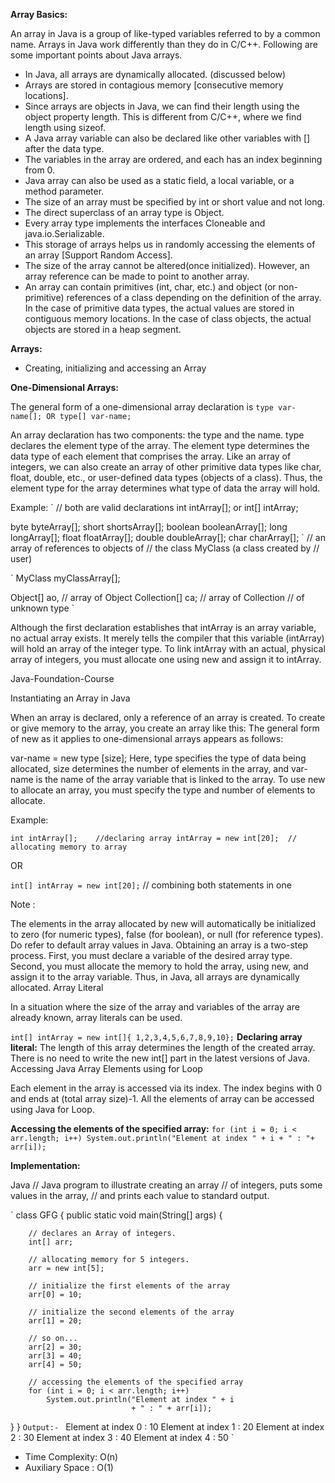 **Array Basics:**

An array in Java is a group of like-typed variables referred to by a common name. Arrays in Java work differently than they do in C/C++. Following are some important points about Java arrays. 

* In Java, all arrays are dynamically allocated. (discussed below)
* Arrays are stored in contagious memory [consecutive memory locations].
* Since arrays are objects in Java, we can find their length using the object property length. This is different from C/C++, where we find length using sizeof.
* A Java array variable can also be declared like other variables with [] after the data type.
* The variables in the array are ordered, and each has an index beginning from 0.
* Java array can also be used as a static field, a local variable, or a method parameter.
* The size of an array must be specified by int or short value and not long.
* The direct superclass of an array type is Object.
* Every array type implements the interfaces Cloneable and java.io.Serializable. 
* This storage of arrays helps us in randomly accessing the elements of an array [Support Random Access].
* The size of the array cannot be altered(once initialized).  However, an array reference can be made to point to another array.
* An array can contain primitives (int, char, etc.) and object (or non-primitive) references of a class depending on the definition of the array. In the case of primitive data types, the actual values are stored in contiguous memory locations. In the case of class objects, the actual objects are stored in a heap segment. 

**Arrays:**

 * Creating, initializing and accessing an Array

**One-Dimensional Arrays:** 

The general form of a one-dimensional array declaration is 
`
type var-name[];
OR
type[] var-name;
`

An array declaration has two components: the type and the name. type declares the element type of the array. The element type determines the data type of each element that comprises the array. Like an array of integers, we can also create an array of other primitive data types like char, float, double, etc., or user-defined data types (objects of a class). Thus, the element type for the array determines what type of data the array will hold. 

Example: 
`
// both are valid declarations
int intArray[]; 
or int[] intArray; 

byte byteArray[];
short shortsArray[];
boolean booleanArray[];
long longArray[];
float floatArray[];
double doubleArray[];
char charArray[];
`
// an array of references to objects of
// the class MyClass (a class created by
// user)

`
MyClass myClassArray[]; 

Object[]  ao,        // array of Object
Collection[] ca;  // array of Collection
                     // of unknown type
`

Although the first declaration establishes that intArray is an array variable, no actual array exists. It merely tells the compiler that this variable (intArray) will hold an array of the integer type. To link intArray with an actual, physical array of integers, you must allocate one using new and assign it to intArray. 

Java-Foundation-Course

Instantiating an Array in Java

When an array is declared, only a reference of an array is created. To create or give memory to the array, you create an array like this: The general form of new as it applies to one-dimensional arrays appears as follows: 

var-name = new type [size];
Here, type specifies the type of data being allocated, size determines the number of elements in the array, and var-name is the name of the array variable that is linked to the array. To use new to allocate an array, you must specify the type and number of elements to allocate.

Example: 

`
int intArray[];    //declaring array
intArray = new int[20];  // allocating memory to array
`

OR 

`int[] intArray = new int[20];` // combining both statements in one

Note : 

The elements in the array allocated by new will automatically be initialized to zero (for numeric types), false (for boolean), or null (for reference types). Do refer to default array values in Java.
Obtaining an array is a two-step process. First, you must declare a variable of the desired array type. Second, you must allocate the memory to hold the array, using new, and assign it to the array variable. Thus, in Java, all arrays are dynamically allocated.
Array Literal

In a situation where the size of the array and variables of the array are already known, array literals can be used. 

`int[] intArray = new int[]{ 1,2,3,4,5,6,7,8,9,10};` 
 **Declaring array literal:**
The length of this array determines the length of the created array.
There is no need to write the new int[] part in the latest versions of Java.
Accessing Java Array Elements using for Loop

Each element in the array is accessed via its index. The index begins with 0 and ends at (total array size)-1. All the elements of array can be accessed using Java for Loop.

**Accessing the elements of the specified array:**
`
for (int i = 0; i < arr.length; i++)
  System.out.println("Element at index " + i + " : "+ arr[i]);
`

**Implementation:**

Java
// Java program to illustrate creating an array
// of integers,  puts some values in the array,
// and prints each value to standard output.

` 
class GFG {
    public static void main(String[] args)
    {
      
        // declares an Array of integers.
        int[] arr;
  
        // allocating memory for 5 integers.
        arr = new int[5];
  
        // initialize the first elements of the array
        arr[0] = 10;
  
        // initialize the second elements of the array
        arr[1] = 20;
  
        // so on...
        arr[2] = 30;
        arr[3] = 40;
        arr[4] = 50;
  
        // accessing the elements of the specified array
        for (int i = 0; i < arr.length; i++)
            System.out.println("Element at index " + i
                               + " : " + arr[i]);
                        
   }
}
`
Output:- 
`
Element at index 0 : 10
Element at index 1 : 20
Element at index 2 : 30
Element at index 3 : 40
Element at index 4 : 50
`

* Time Complexity: O(n)
* Auxiliary Space : O(1)


